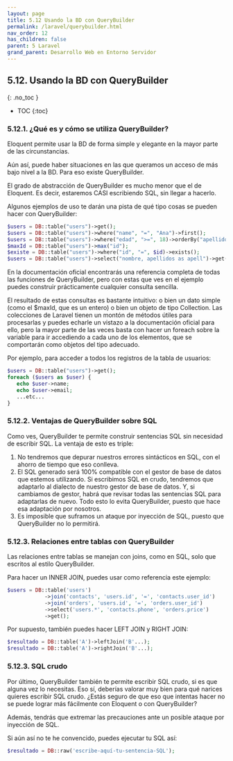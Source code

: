 ```yaml
---
layout: page
title: 5.12 Usando la BD con QueryBuilder
permalink: /laravel/querybuilder.html
nav_order: 12
has_children: false
parent: 5 Laravel
grand_parent: Desarrollo Web en Entorno Servidor
---
```


## 5.12. Usando la BD con QueryBuilder
{: .no_toc }

- TOC
{:toc}


### 5.12.1. ¿Qué es y cómo se utiliza QueryBuilder?

Eloquent permite usar la BD de forma simple y elegante en la mayor parte de las circunstancias.

Aún así, puede haber situaciones en las que queramos un acceso de más bajo nivel a la BD. Para eso existe QueryBuilder.

El grado de abstracción de QueryBuilder es mucho menor que el de Eloquent. Es decir, estaremos CASI escribiendo SQL, sin llegar a hacerlo.

Algunos ejemplos de uso te darán una pista de qué tipo cosas se pueden hacer con QueryBuilder:

```php
$users = DB::table("users")->get();	
$users = DB::table("users")->where("name", "=", "Ana")->first();
$users = DB::table("users")->where("edad", ">=", 18)->orderBy("apellidos");
$maxId = DB::table("users")->max("id");
$existe = DB::table("users")->where("id", "=", $id)->exists();
$users = DB::table("users")->select("nombre, apellidos as apell")->get(); 
```

En la documentación oficial encontrarás una referencia completa de todas las funciones de QueryBuilder, pero con estas que ves en el ejemplo puedes construir prácticamente cualquier consulta sencilla.

El resultado de estas consultas es bastante intuitivo: o bien un dato simple (como el $maxId, que es un entero) o bien un objeto de tipo Collection. Las colecciones de Laravel tienen un montón de métodos útiles para procesarlas y puedes echarle un vistazo a la documentación oficial para ello, pero la mayor parte de las veces basta con hacer un foreach sobre la variable para ir accediendo a cada uno de los elementos, que se comportarán como objetos del tipo adecuado.

Por ejemplo, para acceder a todos los registros de la tabla de usuarios:

```php
$users = DB::table("users")->get();
foreach ($users as $user) {
   echo $user->name;
   echo $user->email;
   ...etc...
}
```

### 5.12.2. Ventajas de QueryBuilder sobre SQL

Como ves, QueryBuilder te permite construir sentencias SQL sin necesidad de escribir SQL. La ventaja de esto es triple:

1. No tendremos que depurar nuestros errores sintácticos en SQL, con el ahorro de tiempo que eso conlleva.
2. El SQL generado será 100% compatible con el gestor de base de datos que estemos utilizando. Si escribimos SQL en crudo, tendremos que adaptarlo al dialecto de nuestro gestor de base de datos. Y, si cambiamos de gestor, habrá que revisar todas las sentencias SQL para adaptarlas de nuevo. Todo esto lo evita QueryBuilder, puesto que hace esa adaptación por nosotros.
3. Es imposible que suframos un ataque por inyección de SQL, puesto que QueryBuilder no lo permitirá.

### 5.12.3. Relaciones entre tablas con QueryBuilder

Las relaciones entre tablas se manejan con joins, como en SQL, solo que escritos al estilo QueryBuilder.

Para hacer un INNER JOIN, puedes usar como referencia este ejemplo:

```php
$users = DB::table('users')
            ->join('contacts', 'users.id', '=', 'contacts.user_id')
            ->join('orders', 'users.id', '=', 'orders.user_id')
            ->select('users.*', 'contacts.phone', 'orders.price')
            ->get(); 
```

Por supuesto, también puedes hacer LEFT JOIN y RIGHT JOIN:

```php
$resultado = DB::table('A')->leftJoin('B'...); 
$resultado = DB::table('A')->rightJoin('B'...); 
```

### 5.12.3. SQL crudo

Por último, QueryBuilder también te permite escribir SQL crudo, si es que alguna vez lo necesitas. Eso sí, deberías valorar muy bien para qué narices quieres escribir SQL crudo. ¿Estás seguro de que eso que intentas hacer no se puede lograr más fácilmente con Eloquent o con QueryBuilder?

Además, tendrás que extremar las precauciones ante un posible ataque por inyección de SQL.

Si aún así no te he convencido, puedes ejecutar tu SQL así:

```php
$resultado = DB::raw('escribe-aquí-tu-sentencia-SQL');
```
